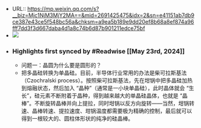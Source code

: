 - URL:: https://mp.weixin.qq.com/s?__biz=Mjc1NjM3MjY2MA==&mid=2691425475&idx=2&sn=e41151ab7db9ce387e43ce5f548bc56a&chksm=a9ea5b189e9dd20ef8b68a8ef874a96fff7dd3f3d667daba4d1a8c74b6d87b901211edce75bf
- ![](https://readwise-assets.s3.amazonaws.com/static/images/article1.be68295a7e40.png)
- ### Highlights first synced by #Readwise [[May 23rd, 2024]]
    - 问题一：晶圆为什么要是圆形的？
    - 把多晶硅转换为单晶硅。目前，半导体行业常用的办法是柴可拉斯基法（Czochralski process）。按照柴可拉斯基法，先在坩锅中把多晶硅加热到熔融状态，然后加入 “晶种”（通常是一小块单晶硅），此时晶体就会 “生长”，硅元素不断附着于晶种，得到越来越大的单晶硅晶体，也就是 “晶棒”。不断旋转晶棒并向上提拉，同时坩锅以反方向旋转——当然，坩锅转速、晶棒转速、提拉速度、坩锅温度都需要极为精确的控制，最后就可以得到一根较大的、圆柱体形状的纯净的硅晶棒。
